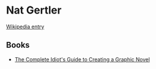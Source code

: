 # Nat Gertler

[Wikipedia entry](https://en.wikipedia.org/wiki/Nat_Gertler)

## Books

- [The Complete Idiot's Guide to Creating a Graphic Novel](The_Complete_Idiots_Guide_to_Creating_a_Graphic_Novel.md)
